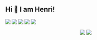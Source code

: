 ## Hi 👋 I am Henri!
<p align = "center">
  
[<img src="https://img.shields.io/badge/portfolio-%2312100E.svg?&style=for-the-badge&logo=github&logoColor=white" />](https://hnrazevedo.github.io/)
[<img src="https://img.shields.io/badge/linkedin-%230077B5.svg?&style=for-the-badge&logo=linkedin&logoColor=white" />](https://www.linkedin.com/in/henri-azevedo-063757148/)
[<img src="https://img.shields.io/badge/facebook-%230077B5.svg?&style=for-the-badge&logo=facebook&logoColor=white" />](https://www.facebook.com/Azevedo.Henri)
[<img src = "https://img.shields.io/badge/instagram-%23E4405F.svg?&style=for-the-badge&logo=instagram&logoColor=white">](https://www.instagram.com/azevedohenri/)
 ![](https://img.shields.io/github/followers/hnrazevedo?style=for-the-badge&logo=appveyor)

<p align = "center">
  <img src = "https://github-readme-stats.vercel.app/api?username=hnrazevedo&show_icons=true&theme=dark&line_height=30">
  <img src = "https://github-readme-stats.vercel.app/api/top-langs/?username=hnrazevedo&theme=dark&hide=css,html">
</p>
